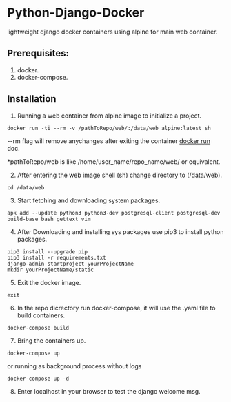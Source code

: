 # Python-Django-Docker

lightweight django docker containers using alpine for main web container.

## Prerequisites:
 1. docker.
 2. docker-compose.

## Installation

1) Running a web container from alpine image to initialize a project.

```
docker run -ti --rm -v /pathToRepo/web/:/data/web alpine:latest sh
```

--rm flag will remove anychanges after exiting the container <a href="https://docs.docker.com/engine/reference/commandline/run/#options">docker run</a> doc.

*pathToRepo/web is like /home/user_name/repo_name/web/ or equivalent.

2) After entering the web image shell (sh) change directory to (/data/web).

```
cd /data/web
```

3) Start fetching and downloading system packages.

```
apk add --update python3 python3-dev postgresql-client postgresql-dev build-base bash gettext vim
```

4) After Downloading and installing sys packages use pip3 to install python packages.

```
pip3 install --upgrade pip
pip3 install -r requirements.txt
django-admin startproject yourProjectName
mkdir yourProjectName/static
```

5) Exit the docker image.

```
exit
```

6) In the repo dicrectory run docker-compose, it will use the .yaml file to build containers.

```
docker-compose build
```

7) Bring the containers up.

```
docker-compose up
```
or running as background process without logs
```
docker-compose up -d
```

8) Enter localhost in your browser to test the django welcome msg.

